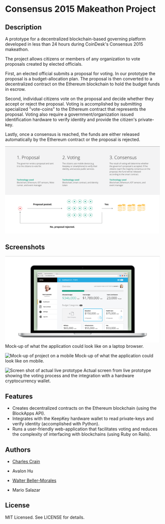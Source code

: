 # Consensus 2015 Makeathon Project

## Description

A prototype for a decentralized blockchain-based governing platform developed in less than 24 hours during CoinDesk's Consensus 2015 makeathon. 

The project allows citizens or members of any organization to vote proposals created by elected officials. 

First, an elected official submits a proposal for voting. In our prototype the proposal is a budget-allocation plan. The proposal is then converted to a decentralized contract on the Ethereum blockchain to hold the budget funds in escrow. 

Second, individual citizens vote on the proposal and decide whether they accept or reject the proposal. Voting is accomplished by submitting specialized "vote-coins" to the Ethereum contract that represents the proposal. Voting also require a government/organization issued identification hardware to verify identity and provide the citizen's private-key.

Lastly, once a consensus is reached, the funds are either released automatically by the Ethereum contract or the proposal is rejected. 

![Application flow ](images/project-flow.png)

## Screenshots

![Mock-up of project on a desktop ](images/mockup-desktop.png "Mock-up of project on a desktop.")
Mock-up of what the application could look like on a laptop browser.

![Mock-up of project on a mobile ](screenshots/mockup-mobile.png "Mock-up of project on a mobile.")
Mock-up of what the application could look like on mobile.

![Screen shot of actual live prototype ](screenshots/prototype-screenshot.png "Actual screen from live prototype.")
Actual screen from live prototype showing the voting process and the integration with a hardware cryptocurrency wallet.  

## Features

+ Creates decentralized contracts on the Ethereum blockchain (using the BlockApps API).
+ Integrates with the KeepKey hardware wallet to read private-keys and verify identity (accomplished with Python).
+ Runs a user-friendly web-application that facilitates voting and reduces the complexity of interfacing with blockchains (using Ruby on Rails).

## Authors

- [Charles Crain](https://github.com/charlescrain)

- Avalon Hu

- [Walter Beller-Morales](https://github.com/walterbm)

- Mario Salazar

## License

MIT Licensed. See LICENSE for details.